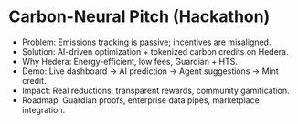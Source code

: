 # Carbon-Neural Pitch (Hackathon)

- Problem: Emissions tracking is passive; incentives are misaligned.
- Solution: AI-driven optimization + tokenized carbon credits on Hedera.
- Why Hedera: Energy-efficient, low fees, Guardian + HTS.
- Demo: Live dashboard → AI prediction → Agent suggestions → Mint credit.
- Impact: Real reductions, transparent rewards, community gamification.
- Roadmap: Guardian proofs, enterprise data pipes, marketplace integration.
